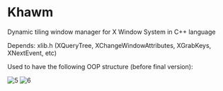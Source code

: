 # Khawm
Dynamic tiling window manager for X Window System in C++ language

Depends: xlib.h (XQueryTree, XChangeWindowAttributes, XGrabKeys, XNextEvent, etc)

Used to have the following OOP structure (before final version):

![5](https://user-images.githubusercontent.com/1138997/27795314-4ad43798-600e-11e7-9fed-c0f4219591a5.png)
![6](https://user-images.githubusercontent.com/1138997/27795315-4ad9dc16-600e-11e7-9413-7dc056ac38cf.png)
